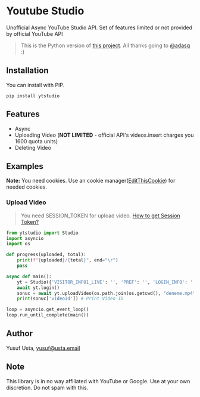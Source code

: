 # Youtube Studio

Unofficial Async YouTube Studio API. Set of features limited or not provided by official YouTube API

> This is the Python version of [this project](https://github.com/adasq/youtube-studio). All thanks going to [@adasq](https://github.com/adasq) :)

## Installation

You can install with PIP.

`pip install ytstudio`

## Features

- Async
- Uploading Video (**NOT LIMITED** - official API's videos.insert charges you 1600 quota units)
- Deleting Video

## Examples

**Note:** You need cookies. Use an cookie manager([EditThisCookie](https://chrome.google.com/webstore/detail/editthiscookie/fngmhnnpilhplaeedifhccceomclgfbg?hl=tr)) for needed cookies.

### Upload Video

> You need SESSION_TOKEN for upload video. [How to get Session Token?](https://github.com/adasq/youtube-studio#preparing-authentication)

```py
from ytstudio import Studio
import asyncio
import os

def progress(uploaded, total):
    print(f"{uploaded}/{total}", end="\r")
    pass

async def main():
    yt = Studio({'VISITOR_INFO1_LIVE': '', 'PREF': '', 'LOGIN_INFO': '', 'SID': '', '__Secure-3PSID': '', 'HSID': '', 'SSID': '', 'APISID': '', 'SAPISID': '', '__Secure-3PAPISID': '', 'YSC': '', 'SIDCC': ''})
    await yt.login()
    sonuc = await yt.uploadVideo(os.path.join(os.getcwd(), "deneme.mp4"), title="Hello World!", description="Uploaded by github.com/yusufusta/ytstudio",  progress=progress)
    print(sonuc['videoId']) # Print Video ID

loop = asyncio.get_event_loop()
loop.run_until_complete(main())
```

## Author

Yusuf Usta, yusuf@usta.email

## Note

This library is in no way affiliated with YouTube or Google. Use at your own discretion. Do not spam with this.
